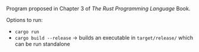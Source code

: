 Program proposed in Chapter 3 of *The Rust Programming Language* Book.

Options to run:
- `cargo run`
- `cargo build --release` -> builds an executable in `target/release/` which can be run standalone
